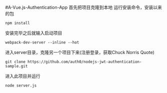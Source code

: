 #A-Vue.js-Authentication-App
首先把项目克隆到本地
运行安装命令，安装以来的包
```
npm install
```
安装完毕之后就输入启动项目
```
webpack-dev-server --inline --hot
```
进入server目录，克隆另一个项目下来(注册登录，获取Chuck Norris Quote)
```
git clone https://github.com/auth0/nodejs-jwt-authentication-sample.git
```
进入此项目并运行
```
node server.js
```